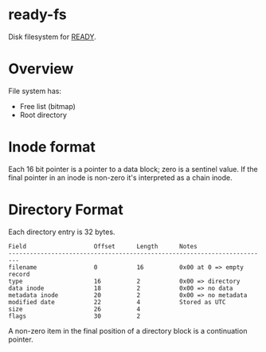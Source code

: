 # ready-fs

Disk filesystem for [READY](https://fantasyarca.de/ready/).

# Overview

File system has:

  - Free list (bitmap)
  - Root directory

# Inode format

Each 16 bit pointer is a pointer to a data block; zero is a sentinel value. If the final pointer in an inode is non-zero it's interpreted as a chain inode.

# Directory Format

Each directory entry is 32 bytes.

```
Field                   Offset      Length      Notes
-------------------------------------------------------------------------
filename                0           16          0x00 at 0 => empty record
type                    16          2           0x00 => directory
data inode              18          2           0x00 => no data
metadata inode          20          2           0x00 => no metadata
modified date           22          4           Stored as UTC
size                    26          4
flags                   30          2
```

A non-zero item in the final position of a directory block is a continuation pointer.